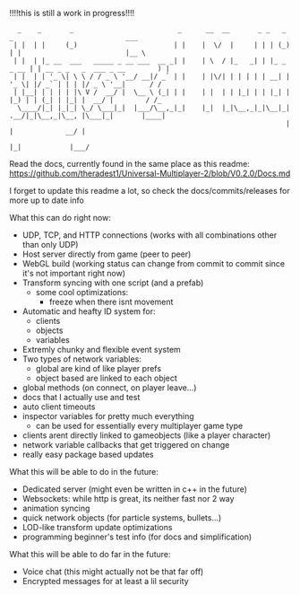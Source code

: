 !!!!this is still a work in progress!!!!

```
  _    _       _                          _      __  __       _ _   _       _                            ___  
 | |  | |     (_)                        | |    |  \/  |     | | | (_)     | |                          |__ \ 
 | |  | |_ __  ___   _____ _ __ ___  __ _| |    | \  / |_   _| | |_ _ _ __ | | __ _ _   _  ___ _ __        ) |
 | |  | | '_ \| \ \ / / _ \ '__/ __|/ _` | |    | |\/| | | | | | __| | '_ \| |/ _` | | | |/ _ \ '__|      / / 
 | |__| | | | | |\ V /  __/ |  \__ \ (_| | |    | |  | | |_| | | |_| | |_) | | (_| | |_| |  __/ |        / /_ 
  \____/|_| |_|_| \_/ \___|_|  |___/\__,_|_|    |_|  |_|\__,_|_|\__|_| .__/|_|\__,_|\__, |\___|_|       |____|
                                                                     | |             __/ |                    
                                                                     |_|            |___/                     
```
Read the docs, currently found in the same place as this readme: https://github.com/theradest1/Universal-Multiplayer-2/blob/V0.2.0/Docs.md

I forget to update this readme a lot, so check the docs/commits/releases for more up to date info

What this can do right now:
- UDP, TCP, and HTTP connections (works with all combinations other than only UDP)
- Host server directly from game (peer to peer)
- WebGL build (working status can change from commit to commit since it's not important right now)
- Transform syncing with one script (and a prefab)
  - some cool optimizations:
      - freeze when there isnt movement
- Automatic and heafty ID system for:
  - clients
  - objects
  - variables
- Extremly chunky and flexible event system
- Two types of network variables:
  - global are kind of like player prefs
  - object based are linked to each object
- global methods (on connect, on player leave...)
- docs that I actually use and test
- auto client timeouts
- inspector variables for pretty much everything
  - can be used for essentially every multiplayer game type
- clients arent directly linked to gameobjects (like a player character)
- network variable callbacks that get triggered on change
- really easy package based updates
  

What this will be able to do in the future:
- Dedicated server (might even be written in c++ in the future)
- Websockets: while http is great, its neither fast nor 2 way
- animation syncing
- quick network objects (for particle systems, bullets...)
- LOD-like transform update optimizations
- programming beginner's test info (for docs and simplification)

What this will be able to do far in the future:
- Voice chat (this might actually not be that far off)
- Encrypted messages for at least a lil security

